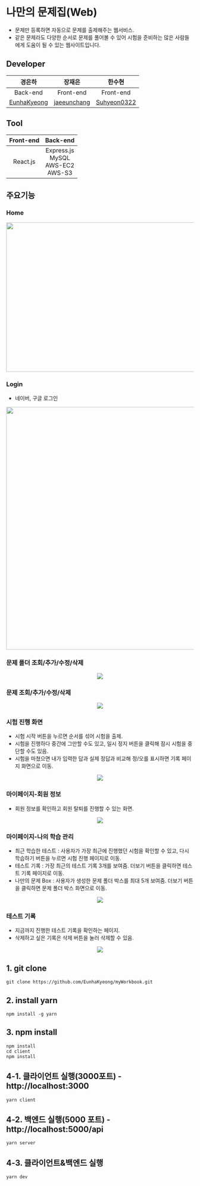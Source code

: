 # 나만의 문제집(Web)
- 문제만 등록하면 자동으로 문제를 출제해주는 웹서비스.  
- 같은 문제라도 다양한 순서로 문제를 풀어볼 수 있어 시험을 준비하는 많은 사람들에게 도움이 될 수 있는 웹사이트입니다.  

## Developer
|경은하|장재은|한수현|  
|:----------:|:-------------:|:------:|  
|Back-end|Front-end|Front-end|  
|[EunhaKyeong](https://github.com/EunhaKyeong)|[jaeeunchang](https://github.com/jaeeunchang)|[Suhyeon0322](https://github.com/Suhyeon0322)|  

## Tool
|Front-end|Back-end|  
|:----------:|:-------------:|  
|React.js|Express.js<br>MySQL<br>AWS-EC2<br>AWS-S3|  

## 주요기능

### Home
<p align="center"><img src="https://user-images.githubusercontent.com/66666533/129498264-82962801-b960-497d-90c8-71eed675c17b.png" width="650" height="400"></p>

### Login
- 네이버, 구글 로그인
<p align="center"><img src="https://user-images.githubusercontent.com/66666533/129498769-8c056945-5e43-451b-a725-648756dadb08.gif" width="650"></p>

### 문제 폴더 조회/추가/수정/삭제
<p align="center"><img src="https://user-images.githubusercontent.com/66666533/129499261-b4f2559d-445b-4583-9089-d5f92a264e4f.gif"></p>

### 문제 조회/추가/수정/삭제
<p align="center"><img src="https://user-images.githubusercontent.com/66666533/129506930-18a77cac-53f9-45cd-a2bc-2cd1f1de98c1.gif"></p>  

### 시험 진행 화면
- 시험 시작 버튼을 누르면 순서를 섞어 시험을 출제.  
- 시험을 진행하다 중간에 그만할 수도 있고, 일시 정지 버튼을 클릭해 잠시 시험을 중단할 수도 있음.  
- 시험을 마쳤으면 내가 입력한 답과 실제 정답과 비교해 정/오를 표시하면 기록 페이지 화면으로 이동.  
<p align="center"><img src="https://user-images.githubusercontent.com/66666533/129507378-1ae1f044-5349-4407-9125-bf52321c54e3.gif"></p>  

### 마이페이지-회원 정보
- 회원 정보를 확인하고 회원 탈퇴를 진행할 수 있는 화면.  
<p align="center"><img src="https://user-images.githubusercontent.com/66666533/129507839-55cefc79-d768-4d1a-b565-7028919b1722.gif"></p>  

### 마이페이지-나의 학습 관리
- 최근 학습한 테스트 : 사용자가 가장 최근에 진행했던 시험을 확인할 수 있고, 다시 학습하기 버튼을 누르면 시험 진행 페이지로 이동.  
- 테스트 기록 : 가장 최근의 테스트 기록 3개를 보여줌. 더보기 버튼을 클릭하면 테스트 기록 페이지로 이동.  
- 나만의 문제 Box : 사용자가 생성한 문제 폴더 박스를 최대 5개 보여줌. 더보기 버튼을 클릭하면 문제 폴더 박스 화면으로 이동.  
<p align="center"><img src="https://user-images.githubusercontent.com/66666533/129508177-d3d1784a-9d4a-4396-80e7-4d11af4632d8.gif"></p>   
 
 ### 테스트 기록
 - 지금까지 진행한 테스트 기록을 확인하는 페이지.  
 - 삭제하고 싶은 기록은 삭제 버튼을 눌러 삭제할 수 있음.  
 <p align="center"><img src="https://user-images.githubusercontent.com/66666533/129508340-539c9215-6afe-49b2-af59-5b1d13c84438.gif"></p>

## 1. git clone
```
git clone https://github.com/EunhaKyeong/myWorkbook.git
```

## 2. install yarn
```
npm install -g yarn
```

## 3. npm install
```
npm install
cd client
npm install
```

## 4-1. 클라이언트 실행(3000포트) - http://localhost:3000
```
yarn client
```

## 4-2. 백엔드 실행(5000 포트) - http://localhost:5000/api
```
yarn server
```

## 4-3. 클라이언트&백엔드 실행
```
yarn dev
```
